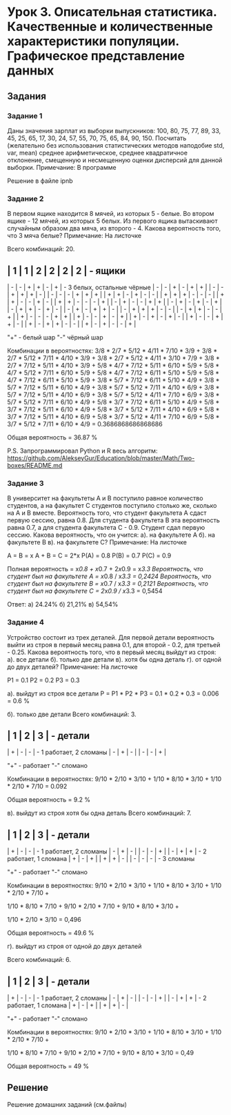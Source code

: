 # Урок 3. Описательная статистика. Качественные и количественные характеристики популяции. Графическое представление данных

## Задания

### Задание 1 
Даны значения зарплат из выборки выпускников: 100, 80, 75, 77, 89, 33, 45, 25, 65, 17, 30, 24, 57, 55, 70, 75, 65, 84, 90, 150. Посчитать (желательно без использования статистических методов наподобие std, var, mean) среднее арифметическое, среднее квадратичное отклонение, смещенную и несмещенную оценки дисперсий для данной выборки.
Примечание: В программе

Решение в файле ipnb


### Задание 2
В первом ящике находится 8 мячей, из которых 5 - белые. Во втором ящике - 12 мячей, из которых 5 белых. Из первого ящика вытаскивают случайным образом два мяча, из второго - 4. Какова вероятность того, что 3 мяча белые?
Примечание: На листочке

Всего комбинаций: 20.

| 1 | 1 | 2 | 2 | 2 | 2 | - ящики
-------------------------
| - | - | + | + | - | + | - 3 белых, остальные чёрные
| - | - | + | - | + | + |
| - | - | + | + | + | - |
| - | - | - | + | + | + |
| + | + | - | + | - | - |
| + | + | + | - | - | - |
| + | + | - | - | + | - |
| + | + | - | - | - | + |
| - | + | - | - | + | + |
| - | + | - | + | - | + |
| - | + | + | - | + | - |
| - | + | - | + | + | - |
| - | + | + | + | - | - |
| - | + | + | - | - | + |
| + | - | - | - | + | + |
| + | - | - | + | - | + |
| + | - | + | - | + | - |
| + | - | - | + | + | - |
| + | - | + | + | - | - |
| + | - | + | - | - | + |

"+" - белый шар
"-" чёрный шар

Комбинации в вероятностях:
  3/8  *   2/7  *  5/12  *  4/11  *  7/10  *   3/9  + 
  3/8  *   2/7  *  5/12  *  7/11  *  4/10  *   3/9  + 
  3/8  *   2/7  *  5/12  *  4/11  *  3/10  *   7/9  + 
  3/8  *   2/7  *  7/12  *  5/11  *  4/10  *   3/9  + 
  5/8  *   4/7  *  7/12  *  5/11  *  6/10  *   5/9  + 
  5/8  *   4/7  *  5/12  *  7/11  *  6/10  *   5/9  + 
  5/8  *   4/7  *  7/12  *  6/11  *  5/10  *   5/9  + 
  5/8  *   4/7  *  7/12  *  6/11  *  5/10  *   5/9  + 
  3/8  *   5/7  *  7/12  *  6/11  *  5/10  *   4/9  + 
  3/8  *   5/7  *  7/12  *  5/11  *  6/10  *   4/9  + 
  3/8  *   5/7  *  5/12  *  7/11  *  4/10  *   6/9  + 
  3/8  *   5/7  *  7/12  *  5/11  *  4/10  *   6/9  + 
  3/8  *   5/7  *  5/12  *  4/11  *  7/10  *   6/9  + 
  3/8  *   5/7  *  5/12  *  7/11  *  6/10  *   4/9  + 
  5/8  *   3/7  *  7/12  *  6/11  *  5/10  *   4/9  + 
  5/8  *   3/7  *  7/12  *  5/11  *  6/10  *   4/9  + 
  5/8  *   3/7  *  5/12  *  7/11  *  4/10  *   6/9  + 
  5/8  *   3/7  *  7/12  *  5/11  *  4/10  *   6/9  + 
  5/8  *   3/7  *  5/12  *  4/11  *  7/10  *   6/9  + 
  5/8  *   3/7  *  5/12  *  7/11  *  6/10  *   4/9  = 0.3686868686868686

Общая вероятность = 36.87 %

P.S. 
Запрограммировал Python и R весь алгоритм: https://github.com/AlekseyGur/Education/blob/master/Math/Two-boxes/README.md


### Задание 3
В университет на факультеты A и B поступило равное количество студентов, а на факультет C студентов поступило столько же, сколько на A и B вместе. Вероятность того, что студент факультета A сдаст первую сессию, равна 0.8. Для студента факультета B эта вероятность равна 0.7, а для студента факультета C - 0.9. Студент сдал первую сессию. Какова вероятность, что он учится: a). на факультете A б). на факультете B в). на факультете C?
Примечание: На листочке

A = B = x
A + B = C = 2*x
P(A) = 0.8
P(B) = 0.7
P(C) = 0.9

Полная вероятность = x*0.8 + x*0.7 + 2*x*0.9 = x*3.3
Вероятность, что студент был на факультете А = x*0.8 / x*3.3 = 0,2424
Вероятность, что студент был на факультете B = x*0.7 / x*3.3 = 0,2121
Вероятность, что студент был на факультете C = 2*x*0.9 / x*3.3 = 0,5454

Ответ:
а) 24.24%
б) 21,21%
в) 54,54%


### Задание 4
Устройство состоит из трех деталей. Для первой детали вероятность выйти из строя в первый месяц равна 0.1, для второй - 0.2, для третьей - 0.25. Какова вероятность того, что в первый месяц выйдут из строя: а). все детали б). только две детали в). хотя бы одна деталь г). от одной до двух деталей?
Примечание: На листочке

P1 = 0.1
P2 = 0.2
P3 = 0.3


а). выйдут из строя все детали 
P = P1 * P2 * P3 = 0.1 * 0.2 * 0.3 = 0.006 = 0.6 %


б). только две детали 
Всего комбинаций: 3.

| 1 | 2 | 3 | - детали
-------------
| + | - | - | - 1 работает, 2 сломаны
| - | + | - |
| - | - | + |

"+" - работает
"-" сломано

Комбинации в вероятностях:
 9/10  *  2/10  *  3/10  + 
 1/10  *  8/10  *  3/10  + 
 1/10  *  2/10  *  7/10  = 0.092

Общая вероятность = 9.2 %


в). выйдут из строя хотя бы одна деталь 
Всего комбинаций: 7.

| 1 | 2 | 3 | - детали
-------------
| + | - | - | - 1 работает, 2 сломаны
| - | + | - |
| - | - | + |
| - | + | + | - 2 работает, 1 сломана
| + | - | + |
| + | + | - |
| - | - | - | - 3 сломаны

"+" - работает
"-" сломано

Комбинации в вероятностях:
 9/10  *  2/10  *  3/10  + 
 1/10  *  8/10  *  3/10  + 
 1/10  *  2/10  *  7/10  +
 
 1/10  *  8/10  *  7/10  + 
 9/10  *  2/10  *  7/10  + 
 9/10  *  8/10  *  3/10  + 
 
 1/10  *  2/10  *  3/10  = 0,496

Общая вероятность = 49.6 %


г). выйдут из строя от одной до двух деталей

Всего комбинаций: 6.

| 1 | 2 | 3 | - детали
-------------
| + | - | - | - 1 работает, 2 сломаны
| - | + | - |
| - | - | + |
| - | + | + | - 2 работает, 1 сломана
| + | - | + |
| + | + | - |

"+" - работает
"-" сломано

Комбинации в вероятностях:
 9/10  *  2/10  *  3/10  + 
 1/10  *  8/10  *  3/10  + 
 1/10  *  2/10  *  7/10  +
 
 1/10  *  8/10  *  7/10  + 
 9/10  *  2/10  *  7/10  + 
 9/10  *  8/10  *  3/10  = 0,49

Общая вероятность = 49 %




## Решение

Решение домашних заданий (см.файлы)
